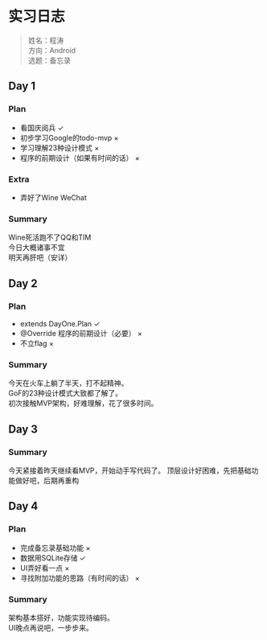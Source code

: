 # 实习日志

> 姓名：程涛  
> 方向：Android  
> 选题：备忘录  

## Day 1
### Plan
- 看国庆阅兵 ✓
- 初步学习Google的todo-mvp ×
- 学习理解23种设计模式 ×
- 程序的前期设计（如果有时间的话） ×

### Extra
- 弄好了Wine WeChat

### Summary
Wine死活跑不了QQ和TIM  
今日大概诸事不宜  
明天再肝吧（安详）

## Day 2
### Plan
- extends DayOne.Plan ✓
- @Override 程序的前期设计（必要） ×
- 不立flag ×

### Summary
今天在火车上躺了半天，打不起精神。  
GoF的23种设计模式大致都了解了。  
初次接触MVP架构，好难理解，花了很多时间。

## Day 3
### Summary
今天紧接着昨天继续看MVP，开始动手写代码了。
顶层设计好困难，先把基础功能做好吧，后期再重构

## Day 4
### Plan
- 完成备忘录基础功能 ×
- 数据用SQLite存储 ✓
- UI弄好看一点 ×
- 寻找附加功能的思路（有时间的话） ×

### Summary
架构基本搭好，功能实现待编码。  
UI晚点再说吧，一步步来。